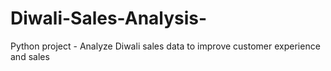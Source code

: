 # Diwali-Sales-Analysis-
Python project - Analyze Diwali sales data to improve customer experience and sales
